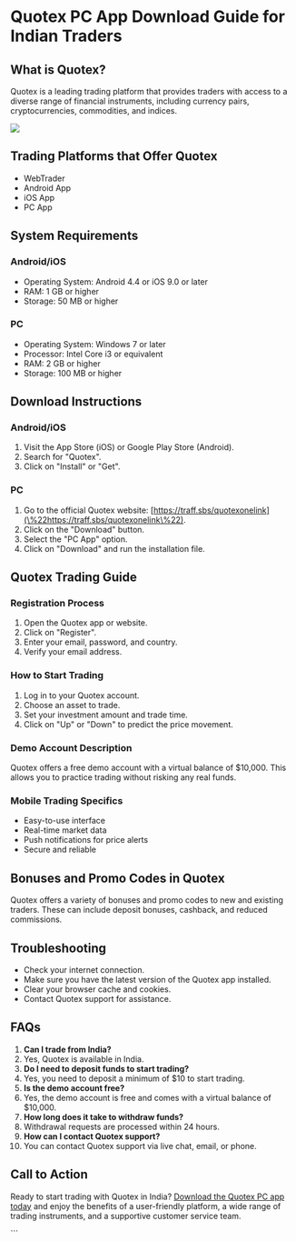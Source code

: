 # Quotex PC App Download Guide for Indian Traders

## What is Quotex?

Quotex is a leading trading platform that provides traders with access
to a diverse range of financial instruments, including currency pairs,
cryptocurrencies, commodities, and indices.

[![](https://static.quotex.io/files/10_en/300_250.jpg)](https://traff.sbs/brokerqxlid)

## Trading Platforms that Offer Quotex

-   WebTrader
-   Android App
-   iOS App
-   PC App

## System Requirements

### Android/iOS

-   Operating System: Android 4.4 or iOS 9.0 or later
-   RAM: 1 GB or higher
-   Storage: 50 MB or higher

### PC

-   Operating System: Windows 7 or later
-   Processor: Intel Core i3 or equivalent
-   RAM: 2 GB or higher
-   Storage: 100 MB or higher

## Download Instructions

### Android/iOS

1.  Visit the App Store (iOS) or Google Play Store (Android).
2.  Search for "Quotex".
3.  Click on "Install" or "Get".

### PC

1.  Go to the official Quotex website:
    [https://traff.sbs/quotexonelink](\%22https://traff.sbs/quotexonelink\%22).
2.  Click on the "Download" button.
3.  Select the "PC App" option.
4.  Click on "Download" and run the installation file.

## Quotex Trading Guide

### Registration Process

1.  Open the Quotex app or website.
2.  Click on "Register".
3.  Enter your email, password, and country.
4.  Verify your email address.

### How to Start Trading

1.  Log in to your Quotex account.
2.  Choose an asset to trade.
3.  Set your investment amount and trade time.
4.  Click on "Up" or "Down" to predict the price movement.

### Demo Account Description

Quotex offers a free demo account with a virtual balance of \$10,000.
This allows you to practice trading without risking any real funds.

### Mobile Trading Specifics

-   Easy-to-use interface
-   Real-time market data
-   Push notifications for price alerts
-   Secure and reliable

## Bonuses and Promo Codes in Quotex

Quotex offers a variety of bonuses and promo codes to new and existing
traders. These can include deposit bonuses, cashback, and reduced
commissions.

## Troubleshooting

-   Check your internet connection.
-   Make sure you have the latest version of the Quotex app installed.
-   Clear your browser cache and cookies.
-   Contact Quotex support for assistance.

## FAQs

1.  **Can I trade from India?**
2.  Yes, Quotex is available in India.
3.  **Do I need to deposit funds to start trading?**
4.  Yes, you need to deposit a minimum of \$10 to start trading.
5.  **Is the demo account free?**
6.  Yes, the demo account is free and comes with a virtual balance of
    \$10,000.
7.  **How long does it take to withdraw funds?**
8.  Withdrawal requests are processed within 24 hours.
9.  **How can I contact Quotex support?**
10. You can contact Quotex support via live chat, email, or phone.

## Call to Action

Ready to start trading with Quotex in India? [Download the Quotex PC app
today](\%22https://traff.sbs/quotexonelink\%22) and enjoy the benefits
of a user-friendly platform, a wide range of trading instruments, and a
supportive customer service team.

\`\`\`

